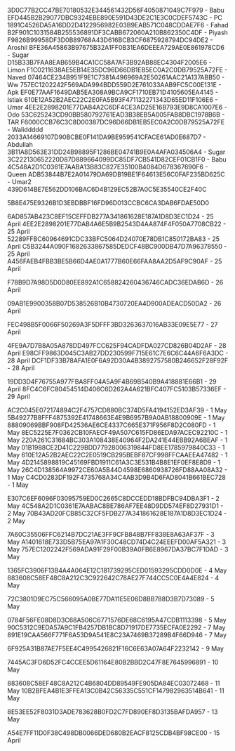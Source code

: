 3D0C77B2CC47BE70180532E344561432D56F4050871049C7F979 - Babu
EFD445B2B29077DBC9324EBE890E591D43DE2C1E3C0CDEF5743C - PC
1891C4526DA5A16DD2D4122956982E03B9EAB571C048CDDAE7F6 - Fahad
B2F901C1031584B255536891DF3CABB672060A210B862350C4DF - Piyash
F9826B99958DF3D0B89768A43D616BCB3CF6875928794DC94DE2 - Aroshil
BFE36A45863B97675B32A1FF0B31EA6DEEEA729AE0E861978CD6 - Sugar
D15B33B7FAA8EAB659B4CA1CC58A7AF3B92AB88EC4304F2005E6  - Limon
F1C0211638AE5EB14E35DC96D66DB1EB5EC0A2C0DB79525A72FE - Naved
07464CE234B951F9E1C7381A496969A2E50261AAC21A137ABB50 - Ww
757EC1202242F569ADA994BDD559D2E761033AAB9FC5C00E131E - Apk
EF0E77AAF1649DAB5EA308A9BCA9CF1710EB71D4105605EA4145 - Istiak
610E12A52B2AEC22C2E0FA5B93F471132271343D65ED11F106E6 - Umar
4EE2E2898201E77DAB4A2C6DF4CE3AD25E16B793E9D8CA1007E6 - Odo
53C625243CD90BB580792761EAD3B38EB5A005FAB8DBC1978B6B - TAR
F6000CCB76C3C8D00387DC96D66DB1EB5EC0A2C0DB79525A72FE - Waliddddd
2033A14669107D90BCBE0F141DA9BE959541CFACE61AD0E687D7 - Abdullah 
3B11A8D563E31DD24B98895F1286BE04741B9E0A4AFA034506A4 - Sugar
3C222130652220D87D889664099DC85DF7CB541D82CEF01CB1F0 - Babu 
4C548A2D1C0361E7AABA13B83C827E35100B4084D678367690F6 - Queen
ADB53844B7E2A01479DA69DB19BE1F64613E56C0FAF235BD625C - Umar2
439D614BE7E562DD106BAC6D4B129EC52B7A0C5E35540CE2F40C

5B8E475E9326B1D3EBDBBF16FD96D013CCBC6CA3DAB6FDAE50D0









6AD857AB423C8EF15CEFFDB277A341861628E187A1D8D3EC1D24 - 25 April
4EE2E2898201E77DAB4A6E5B9B2543D4AA874F4F050A7708CB22 - 25 April
52289FFBC60964691CDC33BFC5064D24070E78DB1C850172BA83 - 25 April
C5B3244A090F1682633867585DEDCF48BC900DB47D7A96378550 - 25 April
A456FAEB4FBB3BE5B66D4AE0A1777B60E66FAA8AA2D5AF9C90AF - 25 April


F78B9D7A98D5D0D80EE892A1C658824260436746CADC36EDAB6D - 26 April

09AB1E9900358B07D538526B10B4730720EA4D900ADEACD50DA2 - 26 April


FEC498B5F0066F50269A3F5DFFF3BD3263637016AB33E09E5E77 - 27 April


4FE9A7D7B8A05A878DD497FCC625F94CADFDA027CD826B04D2AF - 28 April
E98CFF9863D045C3AB27DD230599F715E61C7E6C6C44A6F6A3DC - 28 April
DCF1DF33B78AFA1E0F6A92D30A4B3892757580B246652F28F92F - 28 April

19DD3D4F76755A977FBA8FF04A5A9F4B69B540B9A418881E66B1 - 29 April
8FC4C6FC80454514D406C6D262A4A621BFC407FC5103B57336EF - 29 April

AC2C045E072174894C2F4757CD880BC374D5FA4194152ED3AF39 - 1 May
5B49277B8FFF4875392E41748663E4E9B6957B9A0AB18800909E - 1 May
88809069BBF908FD42536AE6CE4337C665E371F956F8D2C080FD - 1 May
8EC5225E7F0362CB10FAECF49A507C615FD86EDA97ACEC92210C - 1 May
220A261C31684BC303A108438E40964F2DA241E44EBB92A6BEAF - 1 May
01B1988CE2D41C229BDD77928006319844FD8EE1785979840C33 - 1 May
610E12A52B2AEC22C2E0519CB295BEBF87CF998FFCAAEEA47482 - 1 May
4D2145898819C45169FBD1911C61A3C3E531B4B8E1EF0EF8E8D9 - 1 May
26C4D138564A9972CE60A5B44D4598E6860938726FD88AA08A32 - 1 May
C4CD0283DF192F4735768A34C4AB3D9B4D6FAD8041B661BEC728 - 1 May


E307C6EF6096F03095759ED0C2665C8DCCEDD18BDFBC94DBA3F1 - 2 May
4C548A2D1C0361E7AABAC8BE786AF7EE48D9DD574EF8D27931D1 - 2 May
70B43AD20FCB85C32CF5FDB277A341861628E187A1D8D3EC1D24 - 2 May

7A60C35506FFC6214B7DC21AE3FF9CFB848B7FF838E8A63AF37F - 3 May
A1401618E733D5B75EA97A1F30C48CD74D4C24EEEFD00AF5A321 - 3 May
757EC1202242F569ADA91F29F00B39A0FB6E8967DA37BC7F1DAD - 3 May


1365FC3906F13B4A4A064E12C181739295CED01593295CDD0D0E - 4 May
883608C58EF48C8A212C3C922642C78AE27F744CC5C0E4A4E824 - 4 May

72C3801D9EC75C566095A0BE77DA11E5E06D8BB788D3B7D73089 - 5 May


0784F56FE08D8D3C68A506C6771576DE68C6195A47CDB1113398 - 5 May
90C5312C9EDA57A9C1FB4257DB1BC8D71917DE7735ECFA0E2292 - 7 May
891E19CAA566F771F6A53D9A541E8C23A7469B37289B4F66D946 - 7 May


6F925A31B87AE7F5EE4C4995426821F16C6E63A07A64F2232142 - 9 May

7445AC3FD6D52FC4CCEE5D61164E80B2BBD2C47F8E7645996891 - 10 May

883608C58EF48C8A212C4B6804DD89549FE905DA84EC03072468 - 11 May
10B2BFEA4B1E3FFEA13C0B42C56335C551CF147982963514B641 - 11 May

8E53EE52F8031D3ADE783628B0FD2C7FD890EF8D3135BAFDA957 - 13 May


A54E7FF11D0F38C498DB0066DED680B2EACF8125CDB4BF98CE00 - 15 April

